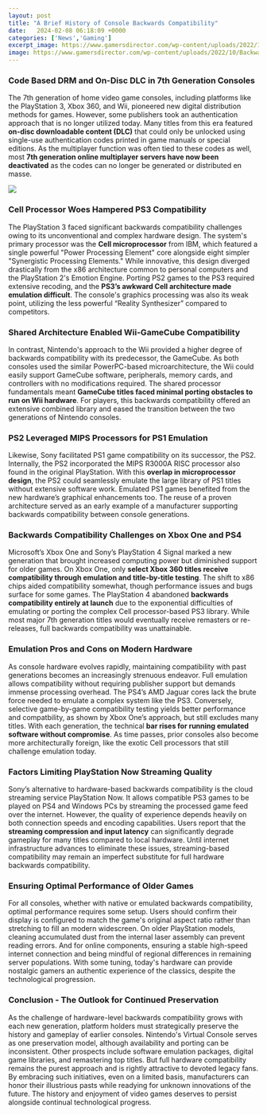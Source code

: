 ```yaml
---
layout: post
title: "A Brief History of Console Backwards Compatibility"
date:   2024-02-08 06:18:09 +0000
categories: ['News','Gaming']
excerpt_image: https://www.gamersdirector.com/wp-content/uploads/2022/10/Backward-Compatibility-in-Consoles-Overview.jpg
image: https://www.gamersdirector.com/wp-content/uploads/2022/10/Backward-Compatibility-in-Consoles-Overview.jpg
---
```


### Code Based DRM and On-Disc DLC in 7th Generation Consoles
The 7th generation of home video game consoles, including platforms like the PlayStation 3, Xbox 360, and Wii, pioneered new digital distribution methods for games. However, some publishers took an authentication approach that is no longer utilized today. Many titles from this era featured **on-disc downloadable content (DLC)** that could only be unlocked using single-use authentication codes printed in game manuals or special editions. As the multiplayer function was often tied to these codes as well, most **7th generation online multiplayer servers have now been deactivated** as the codes can no longer be generated or distributed en masse.

![](https://www.gamersdirector.com/wp-content/uploads/2022/10/Backward-Compatibility-in-Consoles-Overview.jpg)
### Cell Processor Woes Hampered PS3 Compatibility  
The PlayStation 3 faced significant backwards compatibility challenges owing to its unconventional and complex hardware design. The system's primary processor was the **Cell microprocessor** from IBM, which featured a single powerful "Power Processing Element" core alongside eight simpler "Synergistic Processing Elements." While innovative, this design diverged drastically from the x86 architecture common to personal computers and the PlayStation 2's Emotion Engine. Porting PS2 games to the PS3 required extensive recoding, and the **PS3’s awkward Cell architecture made emulation difficult**. The console's graphics processing was also its weak point, utilizing the less powerful “Reality Synthesizer” compared to competitors.
### Shared Architecture Enabled Wii-GameCube Compatibility
In contrast, Nintendo's approach to the Wii provided a higher degree of backwards compatibility with its predecessor, the GameCube. As both consoles used the similar PowerPC-based microarchitecture, the Wii could easily support GameCube software, peripherals, memory cards, and controllers with no modifications required. The shared processor fundamentals meant **GameCube titles faced minimal porting obstacles to run on Wii hardware**. For players, this backwards compatibility offered an extensive combined library and eased the transition between the two generations of Nintendo consoles. 
### PS2 Leveraged MIPS Processors for PS1 Emulation  
Likewise, Sony facilitated PS1 game compatibility on its successor, the PS2. Internally, the PS2 incorporated the MIPS R3000A RISC processor also found in the original PlayStation. With this **overlap in microprocessor design**, the PS2 could seamlessly emulate the large library of PS1 titles without extensive software work. Emulated PS1 games benefited from the new hardware’s graphical enhancements too. The reuse of a proven architecture served as an early example of a manufacturer supporting backwards compatibility between console generations.
### Backwards Compatibility Challenges on Xbox One and PS4
Microsoft’s Xbox One and Sony’s PlayStation 4 Signal marked a new generation that brought increased computing power but diminished support for older games. On Xbox One, only **select Xbox 360 titles receive compatibility through emulation and title-by-title testing**. The shift to x86 chips aided compatibility somewhat, though performance issues and bugs surface for some games. The PlayStation 4 abandoned **backwards compatibility entirely at launch** due to the exponential difficulties of emulating or porting the complex Cell processor-based PS3 library. While most major 7th generation titles would eventually receive remasters or re-releases, full backwards compatibility was unattainable.
### Emulation Pros and Cons on Modern Hardware
As console hardware evolves rapidly, maintaining compatibility with past generations becomes an increasingly strenuous endeavor. Full emulation allows compatibility without requiring publisher support but demands immense processing overhead. The PS4’s AMD Jaguar cores lack the brute force needed to emulate a complex system like the PS3. Conversely, selective game-by-game compatibility testing yields better performance and compatbility, as shown by Xbox One’s approach, but still excludes many titles. With each generation, the technical **bar rises for running emulated software without compromise**. As time passes, prior consoles also become more architecturally foreign, like the exotic Cell processors that still challenge emulation today.
### Factors Limiting PlayStation Now Streaming Quality  
Sony’s alternative to hardware-based backwards compatibility is the cloud streaming service PlayStation Now. It allows compatible PS3 games to be played on PS4 and Windows PCs by streaming the processed game feed over the internet. However, the quality of experience depends heavily on both connection speeds and encoding capabilities. Users report that the **streaming compression and input latency** can significantly degrade gameplay for many titles compared to local hardware. Until internet infrastructure advances to eliminate these issues, streaming-based compatibility may remain an imperfect substitute for full hardware backwards compatibility. 
### Ensuring Optimal Performance of Older Games
For all consoles, whether with native or emulated backwards compatibility, optimal performance requires some setup. Users should confirm their display is configured to match the game's original aspect ratio rather than stretching to fill an modern widescreen. On older PlayStation models, cleaning accumulated dust from the internal laser assembly can prevent reading errors. And for online components, ensuring a stable high-speed internet connection and being mindful of regional differences in remaining server populations. With some tuning, today's hardware can provide nostalgic gamers an authentic experience of the classics, despite the technological progression.
### Conclusion - The Outlook for Continued Preservation
As the challenge of hardware-level backwards compatibility grows with each new generation, platform holders must strategically preserve the history and gameplay of earlier consoles. Nintendo's Virtual Console serves as one preservation model, although availability and porting can be inconsistent. Other prospects include software emulation packages, digital game libraries, and remastering top titles. But full hardware compatibility remains the purest approach and is rightly attractive to devoted legacy fans. By embracing such initiatives, even on a limited basis, manufacturers can honor their illustrious pasts while readying for unknown innovations of the future. The history and enjoyment of video games deserves to persist alongside continual technological progress.